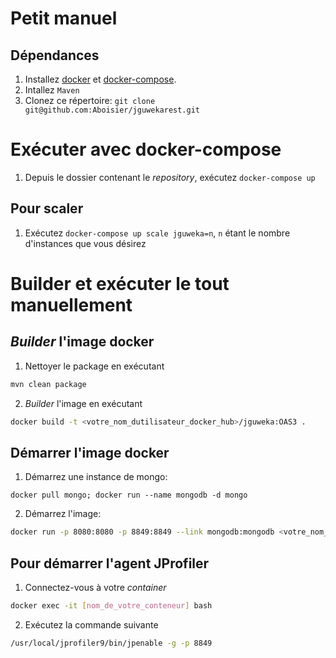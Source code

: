 # Petit manuel

## Dépendances

1. Installez [docker](https://www.docker.com/) et [docker-compose](https://docs.docker.com/compose/).
2. Intallez `Maven`
2. Clonez ce répertoire: `git clone git@github.com:Aboisier/jguwekarest.git`

# Exécuter avec docker-compose
1. Depuis le dossier contenant le _repository_, exécutez `docker-compose up`

## Pour scaler
1. Exécutez `docker-compose up scale jguweka=n`, `n` étant le nombre d'instances que vous désirez

# Builder et exécuter le tout manuellement
## _Builder_ l'image docker
1. Nettoyer le package en exécutant

```sh
mvn clean package
```

2. _Builder_ l'image en exécutant 

```sh
docker build -t <votre_nom_dutilisateur_docker_hub>/jguweka:OAS3 .
```

## Démarrer l'image docker
1. Démarrez une instance de mongo: 
```
docker pull mongo; docker run --name mongodb -d mongo
```
2. Démarrez l'image:  
```sh
docker run -p 8080:8080 -p 8849:8849 --link mongodb:mongodb <votre_nom_dutilisateur_docker_hub>/jguweka:OAS3
```

## Pour démarrer l'agent JProfiler

1. Connectez-vous à votre _container_

```sh
docker exec -it [nom_de_votre_conteneur] bash
```

2. Exécutez la commande suivante

```sh
/usr/local/jprofiler9/bin/jpenable -g -p 8849
```
